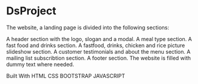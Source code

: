 # DsProject

The website, a landing page is divided into the following sections:

A header section with the logo, slogan and a modal.
A meal type section.
A fast food and drinks section.
A fastfood, drinks, chicken and rice picture slideshow section.
A customer testimonials and about the menu section.
A mailing list subscribtion section.
A footer section.
The website is filled with dummy text where needed.

Built With
HTML
CSS
BOOTSTRAP
JAVASCRIPT
